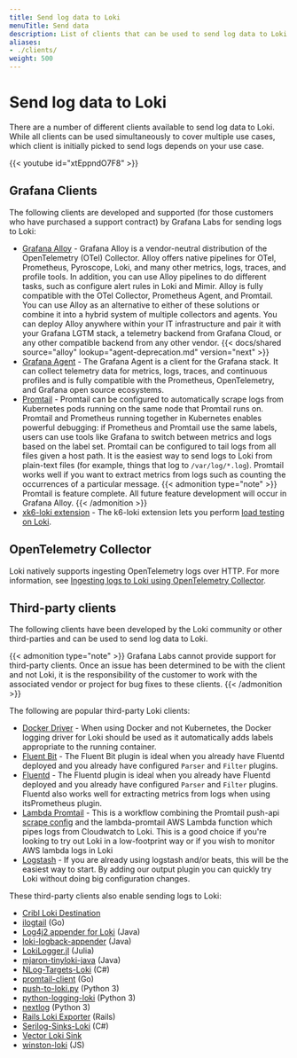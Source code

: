 ```yaml
---
title: Send log data to Loki
menuTitle: Send data
description: List of clients that can be used to send log data to Loki. 
aliases: 
- ./clients/
weight: 500
---
```


# Send log data to Loki

There are a number of different clients available to send log data to Loki.
While all clients can be used simultaneously to cover multiple use cases, which client is initially picked to send logs depends on your use case.

{{< youtube id="xtEppndO7F8" >}}

## Grafana Clients

The following clients are developed and supported (for those customers who have purchased a support contract) by Grafana Labs for sending logs to Loki:

- [Grafana Alloy](https://grafana.com/docs/alloy/latest/) - Grafana Alloy is a vendor-neutral distribution of the OpenTelemetry (OTel) Collector. Alloy offers native pipelines for OTel, Prometheus, Pyroscope, Loki, and many other metrics, logs, traces, and profile tools. In addition, you can use Alloy pipelines to do different tasks, such as configure alert rules in Loki and Mimir. Alloy is fully compatible with the OTel Collector, Prometheus Agent, and Promtail. You can use Alloy as an alternative to either of these solutions or combine it into a hybrid system of multiple collectors and agents. You can deploy Alloy anywhere within your IT infrastructure and pair it with your Grafana LGTM stack, a telemetry backend from Grafana Cloud, or any other compatible backend from any other vendor.
    {{< docs/shared source="alloy" lookup="agent-deprecation.md" version="next" >}}
- [Grafana Agent](/docs/agent/latest/) - The Grafana Agent is a client for the Grafana stack. It can  collect telemetry data for metrics, logs, traces, and continuous profiles and is fully compatible with the Prometheus, OpenTelemetry, and Grafana open source ecosystems.
- [Promtail](https://grafana.com/docs/loki/<LOKI_VERSION>/send-data/promtail/) - Promtail can be configured to automatically scrape logs from Kubernetes pods running on the same node that Promtail runs on. Promtail and Prometheus running together in Kubernetes enables powerful debugging: if Prometheus and Promtail use the same labels, users can use tools like Grafana to switch between metrics and logs based on the label set. Promtail can be configured to tail logs from all files given a host path. It is the easiest way to send logs to Loki from plain-text files (for example, things that log to `/var/log/*.log`).
Promtail works well if you want to extract metrics from logs such as counting the occurrences of a particular message.
{{< admonition type="note" >}}
Promtail is feature complete.  All future feature development will occur in Grafana Alloy.
{{< /admonition >}}
- [xk6-loki extension](https://github.com/grafana/xk6-loki) - The k6-loki extension lets you perform [load testing on Loki](https://grafana.com/docs/loki/<LOKI_VERSION>/send-data/k6/).

## OpenTelemetry Collector

Loki natively supports ingesting OpenTelemetry logs over HTTP.
For more information, see [Ingesting logs to Loki using OpenTelemetry Collector](https://grafana.com/docs/loki/<LOKI_VERSION>/send-data/otel/).

## Third-party clients

The following clients have been developed by the Loki community or other third-parties and can be used to send log data to Loki.  

{{< admonition type="note" >}}
Grafana Labs cannot provide support for third-party clients. Once an issue has been determined to be with the client and not Loki, it is the responsibility of the customer to work with the associated vendor or project for bug fixes to these clients.
{{< /admonition >}}

The following are popular third-party Loki clients:

- [Docker Driver](https://grafana.com/docs/loki/<LOKI_VERSION>/send-data/docker-driver/) - When using Docker and not Kubernetes, the Docker logging driver for Loki should
be used as it automatically adds labels appropriate to the running container.
- [Fluent Bit](https://grafana.com/docs/loki/<LOKI_VERSION>/send-data/fluentbit/) - The Fluent Bit plugin is ideal when you already have Fluentd deployed
and you already have configured `Parser` and `Filter` plugins.
- [Fluentd](https://grafana.com/docs/loki/<LOKI_VERSION>/send-data/fluentd/) - The Fluentd plugin is ideal when you already have Fluentd deployed
and you already have configured `Parser` and `Filter` plugins. Fluentd also works well for extracting metrics from logs when using itsPrometheus plugin.
- [Lambda Promtail](https://grafana.com/docs/loki/<LOKI_VERSION>/send-data/lambda-promtail/) - This is a workflow combining the Promtail push-api [scrape config](https://grafana.com/docs/loki/<LOKI_VERSION>/send-data/promtail/configuration/#loki_push_api) and the lambda-promtail AWS Lambda function which pipes logs from Cloudwatch to Loki. This is a good choice if you're looking to try out Loki in a low-footprint way or if you wish to monitor AWS lambda logs in Loki
- [Logstash](https://grafana.com/docs/loki/<LOKI_VERSION>/send-data/logstash/) - If you are already using logstash and/or beats, this will be the easiest way to start.
By adding our output plugin you can quickly try Loki without doing big configuration changes.

These third-party clients also enable sending logs to Loki:

- [Cribl Loki Destination](https://docs.cribl.io/stream/destinations-loki)
- [ilogtail](https://github.com/alibaba/ilogtail) (Go)
- [Log4j2 appender for Loki](https://github.com/tkowalcz/tjahzi) (Java)
- [loki-logback-appender](https://github.com/loki4j/loki-logback-appender) (Java)
- [LokiLogger.jl](https://github.com/JuliaLogging/LokiLogger.jl) (Julia)
- [mjaron-tinyloki-java](https://github.com/mjfryc/mjaron-tinyloki-java) (Java)
- [NLog-Targets-Loki](https://github.com/corentinaltepe/nlog.loki) (C#)
- [promtail-client](https://github.com/afiskon/promtail-client) (Go)
- [push-to-loki.py](https://github.com/sleleko/devops-kb/blob/master/python/push-to-loki.py) (Python 3)
- [python-logging-loki](https://pypi.org/project/python-logging-loki/) (Python 3)
- [nextlog](https://pypi.org/project/nextlog/) (Python 3)
- [Rails Loki Exporter](https://github.com/planninghow/rails-loki-exporter) (Rails)
- [Serilog-Sinks-Loki](https://github.com/JosephWoodward/Serilog-Sinks-Loki) (C#)
- [Vector Loki Sink](https://vector.dev/docs/reference/configuration/sinks/loki/)
- [winston-loki](https://github.com/JaniAnttonen/winston-loki) (JS)
